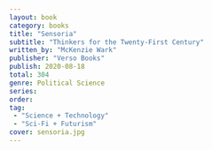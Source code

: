 ```yaml
---
layout: book
category: books
title: "Sensoria"
subtitle: "Thinkers for the Twenty-First Century"
written_by: "McKenzie Wark"
publisher: "Verso Books"
publish: 2020-08-18
total: 304
genre: Political Science
series:
order:
tag: 
 - "Science + Technology"
 - "Sci-Fi + Futurism"
cover: sensoria.jpg
---
```




